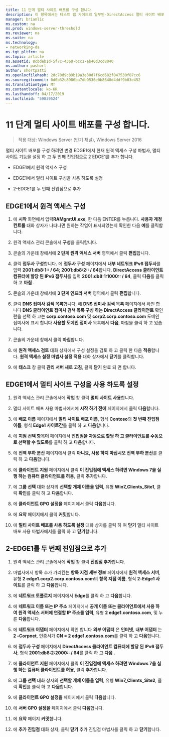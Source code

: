 ```yaml
---
title: 11 단계 멀티 사이트 배포를 구성 합니다.
description: 이 항목에서는 테스트 랩 가이드의 일부인-DirectAccess 멀티 사이트 배포에 대 한 Windows Server 2016를 보여 줍니다.
manager: brianlic
ms.custom: na
ms.prod: windows-server-threshold
ms.reviewer: na
ms.suite: na
ms.technology:
- networking-da
ms.tgt_pltfrm: na
ms.topic: article
ms.assetid: 8cbdeb1d-5f7c-4360-bcc1-ab40d3cd8040
ms.author: pashort
author: shortpatti
ms.openlocfilehash: 2dc70d9c89b19a3e38d7f6cd682f047530f87cc6
ms.sourcegitcommit: 0d0b32c8986ba7db9536e0b8648d4ddf9b03e452
ms.translationtype: MT
ms.contentlocale: ko-KR
ms.lasthandoff: 04/17/2019
ms.locfileid: "59839524"
---
```

# <a name="step-11-configure-the-multisite-deployment"></a>11 단계 멀티 사이트 배포를 구성 합니다.

>적용 대상: Windows Server (반기 채널), Windows Server 2016

멀티 사이트 배포를 구성 하려면 변경 EDGE1에서 현재 원격 액세스 구성 마법사, 멀티 사이트 기능을 설정 하 고 두 번째 진입점으로 2 EDGE1를 추가 합니다.  
  
- EDGE1에서 원격 액세스 구성  
  
- EDGE1에서 멀티 사이트 구성을 사용 하도록 설정  
  
- 2-EDGE1를 두 번째 진입점으로 추가  
  
## <a name="configDA"></a>EDGE1에서 원격 액세스 구성  
  
1.  에 **시작** 화면에서 입력**RAMgmtUI.exe**, 한 다음 ENTER를 누릅니다. **사용자 계정 컨트롤** 대화 상자가 나타나면 원하는 작업이 표시되었는지 확인한 다음 **예**를 클릭합니다.  
  
2.  원격 액세스 관리 콘솔에서 **구성**을 클릭합니다.  
  
3.  콘솔의 가운데 창에서에 **2 단계 원격 액세스 서버** 영역에서 클릭 **편집**합니다.  
  
4.  클릭 **접두사 구성**합니다. 에 **접두사 구성** 페이지에서 **내부 네트워크 IPv6 접두사**를 입력 **2001:db8:1:: / 64; 2001:db8:2:: / 64**합니다. **DirectAccess 클라이언트 컴퓨터에 할당 된 IPv6 접두사**를 입력 **2001:db8:1:1000:: / 64**, 클릭 **다음**를 클릭 하 고 **마침** .  
  
5.  콘솔의 가운데 창에서에 **3 단계 인프라 서버** 영역에서 클릭 **편집**합니다.  
  
6.  클릭 **DNS 접미사 검색 목록**합니다. 에 **DNS 접미사 검색 목록** 페이지에서 확인 합니다 **DNS 클라이언트 접미사 검색 목록 구성 하는 DirectAccess 클라이언트** 확인란을 선택 하 고는 **corp.contoso.com** 및 **corp2.corp.contoso.com** 도메인 접미사에 표시 합니다 **사용할 도메인 접미사** 목록에서 **다음**, 마침을 클릭 하 고 있습니다.  
  
7.  콘솔의 가운데 창에서 클릭 **마침**합니다.  
  
8.  에 **원격 액세스 검토** 대화 상자에서 구성 설정을 검토 하 고 클릭 한 다음 **적용**합니다. **원격 액세스 설정 마법사 설정 적용** 대화 상자에서 **닫기**를 클릭합니다.  
  
9. 에 **태스크** 창 클릭 **관리 서버 새로 고침**, 클릭 **닫기** 완료 되 면 합니다.  
  
## <a name="EnabledMultisite"></a>EDGE1에서 멀티 사이트 구성을 사용 하도록 설정  
  
1.  원격 액세스 관리 콘솔에서에 **작업** 창 클릭 **멀티 사이트 사용**합니다.  
  
2.  멀티 사이트 배포 사용 마법사에서에 **시작 하기 전에** 페이지에서 클릭 **다음**합니다.  
  
3.  에 **배포 이름** 페이지에서 **멀티 사이트 배포 이름**, 형식 **Contoso**의 **첫 번째 진입점 이름**, 형식 **Edge1 사이트간**를 클릭 하 고 **다음**합니다.  
  
4.  에 **지점 선택 항목이** 페이지에서 **진입점을 자동으로 할당 하 고 클라이언트를 수동으로 선택할 수 있도록**를 클릭 하 고 **다음**합니다.  
  
5.  에 **전역 부하 분산** 페이지에서 클릭 **아니요, 사용 하지 마십시오 전역 부하 분산**를 클릭 하 고 **다음**합니다.  
  
6.  에 **클라이언트 지원** 페이지에서 클릭 **이 진입점에 액세스 하려면 Windows 7을 실행 하는 컴퓨터 클라이언트를 허용**, 클릭 **추가**합니다.  
  
7.  에 **그룹 선택** 대화 상자의 **선택할 개체 이름을 입력**, 유형 **Win7_Clients_Site1**, 클릭 **확인**를 클릭 하 고 **다음**합니다.  
  
8.  에 **클라이언트 GPO 설정을** 페이지에서 클릭 **다음**합니다.  
  
9. 에 **요약** 페이지에서 클릭 **커밋**합니다.  
  
10. 에 **멀티 사이트 배포를 사용 하도록 설정** 대화 상자를 클릭 하 여 **닫기** 멀티 사이트 배포 사용 마법사에서를 클릭 하 고 **닫기**합니다.  
  
## <a name="AddEP"></a>2-EDGE1를 두 번째 진입점으로 추가  
  
1.  원격 액세스 관리 콘솔에서에 **작업** 창 클릭 **진입점 추가**합니다.  
  
2.  마법사에서 항목 추가 가리킨는 **항목 지점 세부 정보** 페이지에서 **원격 액세스 서버**, 유형 **2 edge1.corp2.corp.contoso.com**의 **항목 지점 이름**, 형식 **2-Edge1 사이트**를 클릭 하 고 **다음**합니다.  
  
3.  에 **네트워크 토폴로지** 페이지에서 **Edge**를 클릭 하 고 **다음**합니다.  
  
4.  에 **네트워크 이름 또는 IP 주소** 페이지에서 **공개 이름 또는 클라이언트에서 사용 하 여 원격 액세스 서버에 연결할 IP 주소를 입력**, 유형 **2 edge1.contoso.com**, 및 누른 **다음**합니다.  
  
5.  에 **네트워크 어댑터** 페이지에서 확인 합니다 **외부 어댑터** 은 **인터넷**, **내부 어댑터** 는 **2 -Corpnet**, 인증서가 **CN = 2 edge1.contoso.com**를 클릭 하 고 **다음**합니다.  
  
6.  에 **접두사 구성** 페이지에서 **DirectAccess 클라이언트 컴퓨터에 할당 된 IPv6 접두사**, 형식 **2001:db8:2:2000:: / 64**를 클릭 하 고 **다음** .  
  
7.  에 **클라이언트 지원** 페이지에서 클릭 **이 진입점에 액세스 하려면 Windows 7을 실행 하는 컴퓨터 클라이언트를 허용**, 클릭 **추가**합니다.  
  
8.  에 **그룹 선택** 대화 상자의 **선택할 개체 이름을 입력**, 유형 **Win7_Clients_Site2**, 클릭 **확인**를 클릭 하 고 **다음**합니다.  
  
9. 에 **클라이언트 GPO 설정을** 페이지에서 클릭 **다음**합니다.  
  
10. 에 **서버 GPO 설정을** 페이지에서 클릭 **다음**합니다.  
  
11. 에 **요약** 페이지 **커밋**합니다.  
  
12. 에 **추가 진입점** 대화 상자, 클릭 **닫기** 추가 진입점 마법사를 클릭 하 고 **닫기**합니다.  
  


